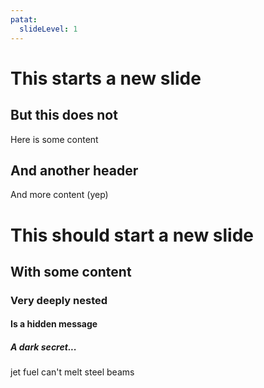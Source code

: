 ```yaml
---
patat:
  slideLevel: 1
---
```


# This starts a new slide

## But this does not

Here is some content

## And another header

And more content (yep)

# This should start a new slide

## With some content

### Very deeply nested

#### Is a hidden message

##### A dark secret...

jet fuel can't melt steel beams
